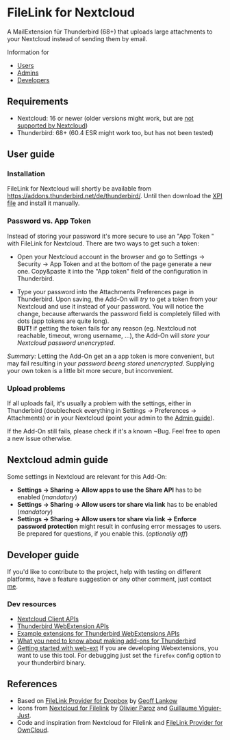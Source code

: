 # FileLink for Nextcloud

A MailExtension für Thunderbird (68+) that uploads large attachments to your Nextcloud instead of sending them by email.

Information for

* [Users](#user-guide)
* [Admins](#nextcloud-admin-guide)
* [Developers](#developer-guide)

## Requirements

* Nextcloud: 16 or newer (older versions might work, but are [not supported by Nextcloud](https://github.com/nextcloud/server/wiki/Maintenance-and-Release-Schedule))
* Thunderbird: 68+ (60.4 ESR might work too, but has not been tested)

## User guide

### Installation

FileLink for Nextcloud will shortly be available from https://addons.thunderbird.net/de/thunderbird/. Until then download the [XPI file](https://gitlab.com/joendres/filelink-nextcloud/raw/master/web-ext-artifacts/filelink_provider_for_nextcloud-2.0.2.xpi) and install it manually.

### Password vs. App Token

Instead of storing your password it's more secure to use an "App Token " with FileLink for Nextcloud. There are two ways to get such a token:

* Open your Nextcloud account in the browser and go to Settings -> Security -> App Token and at the bottom of the page generate a new one. Copy&paste it into the "App token" field of the configuration in Thunderbird.

* Type your password into the Attachments Preferences page in Thunderbird. Upon saving, the Add-On will *try* to get a token from your Nextcloud and use it instead of your password. You will notice the change, because afterwards the password field is completely filled with dots (app tokens are quite long).\
**BUT!** if getting the token fails for any reason (eg. Nextcloud not reachable, timeout, wrong username, ...), the Add-On will *store your Nextcloud password unencrypted*.

_Summary:_ Letting the Add-On get an a app token is more convenient, but may fail resulting in your *password beeng stored unencrypted*. Supplying your own token is a little bit more secure, but inconvenient.

### Upload problems

If all uploads fail, it's usually a problem with the settings, either in Thunderbird (doublecheck everything in Settings -> Preferences -> Attachments) or in your Nextcloud (point your admin to the [Admin guide](#nextcloud-admin-guide)).

If the Add-On still fails, please check if it's a known ~Bug. Feel free to open a new issue otherwise.

## Nextcloud admin guide

Some settings in Nextcloud are relevant for this Add-On:

* **Settings -> Sharing -> Allow apps to use the Share API** has to be enabled (*mandatory*)
* **Settings -> Sharing -> Allow users tor share via link** has to be enabled (*mandatory*)
* **Settings -> Sharing -> Allow users tor share via link -> Enforce password protection** might result in confusing error messages to users. Be prepared for questions, if you enable this. (*optionally off*)

## Developer guide

If you'd like to contribute to the project, help with testing on different platforms, have a feature suggestion or any other comment, just contact [me](@joendres).

### Dev resources

* [Nextcloud Client APIs](https://docs.nextcloud.com/server/stable/developer_manual/client_apis/index.html)
* [Thunderbird WebExtension APIs](https://thunderbird-webextensions.readthedocs.io/en/latest/index.html) 
* [Example extensions for Thunderbird WebExtensions APIs](https://github.com/thundernest/sample-extensions)
* [What you need to know about making add-ons for Thunderbird](https://developer.thunderbird.net/add-ons/)
* [Getting started with web-ext](https://extensionworkshop.com/documentation/develop/getting-started-with-web-ext) If you are developing Webextensions, you want to use this tool. For debugging just set the ```firefox``` config option to your thunderbird binary.

## References

* Based on [FileLink Provider for Dropbox](https://github.com/darktrojan/dropbox) by [Geoff Lankow](https://darktrojan.github.io/)
* Icons from [Nextcloud for Filelink](https://github.com/nextcloud/nextcloud-filelink) by [Olivier Paroz](https://github.com/oparoz) and [Guillaume Viguier-Just](https://github.com/guillaumev).
* Code and inspiration from Nextcloud for Filelink and [FileLink Provider for OwnCloud](https://github.com/thosmos/filelink-owncloud).